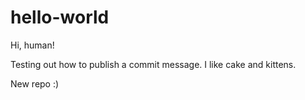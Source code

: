 # hello-world

Hi, human! 

Testing out how to publish a commit message.
I like cake and kittens. 

New repo :)
